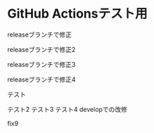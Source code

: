 # GitHub Actionsテスト用

releaseブランチで修正

releaseブランチで修正2

releaseブランチで修正3

releaseブランチで修正4

テスト

テスト2
テスト3
テスト4
developでの改修

fix9
